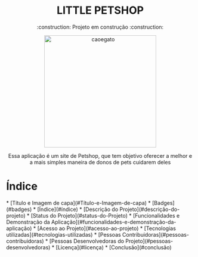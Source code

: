 <h1 align="center"> LITTLE PETSHOP </h1>
<p align="center">:construction: Projeto em construção :construction:</p>



<div align="center">
    <img width= 300px title="caoegato" src="https://github.com/Victor-Matoso/littlepetshop/assets/126249122/7471f9ea-c9d0-42c2-8f64-20b80f5c1c95"/>
<div>


<p> Essa aplicação é um site de Petshop, que tem objetivo oferecer a melhor e a mais simples maneira de donos de pets cuidarem deles </p>


<h1 align="left"> Índice </h1>

<p align="left"> 
* [Título e Imagem de capa](#Título-e-Imagem-de-capa)
* [Badges](#badges)
* [Índice](#índice)
* [Descrição do Projeto](#descrição-do-projeto)
* [Status do Projeto](#status-do-Projeto)
* [Funcionalidades e Demonstração da Aplicação](#funcionalidades-e-demonstração-da-aplicação)
* [Acesso ao Projeto](#acesso-ao-projeto)
* [Tecnologias utilizadas](#tecnologias-utilizadas)
* [Pessoas Contribuidoras](#pessoas-contribuidoras)
* [Pessoas Desenvolvedoras do Projeto](#pessoas-desenvolvedoras)
* [Licença](#licença)
* [Conclusão](#conclusão)</p>
